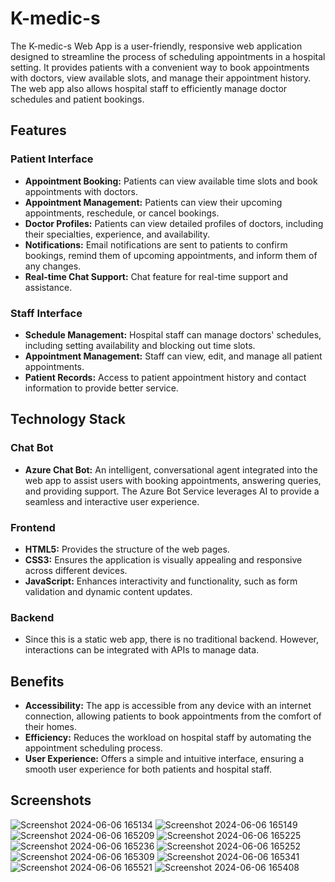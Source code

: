 # K-medic-s

The K-medic-s Web App is a user-friendly, responsive web application designed to streamline the process of scheduling appointments in a hospital setting. It provides patients with a convenient way to book appointments with doctors, view available slots, and manage their appointment history. The web app also allows hospital staff to efficiently manage doctor schedules and patient bookings.

## Features

### Patient Interface
- **Appointment Booking:** Patients can view available time slots and book appointments with doctors.
- **Appointment Management:** Patients can view their upcoming appointments, reschedule, or cancel bookings.
- **Doctor Profiles:** Patients can view detailed profiles of doctors, including their specialties, experience, and availability.
- **Notifications:** Email notifications are sent to patients to confirm bookings, remind them of upcoming appointments, and inform them of any changes.
- **Real-time Chat Support:** Chat feature for real-time support and assistance.

### Staff Interface
- **Schedule Management:** Hospital staff can manage doctors' schedules, including setting availability and blocking out time slots.
- **Appointment Management:** Staff can view, edit, and manage all patient appointments.
- **Patient Records:** Access to patient appointment history and contact information to provide better service.

## Technology Stack
### Chat Bot
- **Azure Chat Bot:** An intelligent, conversational agent integrated into the web app to assist users with booking appointments, answering queries, and providing support. The Azure Bot Service leverages AI to provide a seamless and interactive user experience.
### Frontend
- **HTML5:** Provides the structure of the web pages.
- **CSS3:** Ensures the application is visually appealing and responsive across different devices.
- **JavaScript:** Enhances interactivity and functionality, such as form validation and dynamic content updates.
### Backend
- Since this is a static web app, there is no traditional backend. However, interactions can be integrated with APIs to manage data.

## Benefits

- **Accessibility:** The app is accessible from any device with an internet connection, allowing patients to book appointments from the comfort of their homes.
- **Efficiency:** Reduces the workload on hospital staff by automating the appointment scheduling process.
- **User Experience:** Offers a simple and intuitive interface, ensuring a smooth user experience for both patients and hospital staff.

## Screenshots
![Screenshot 2024-06-06 165134](https://github.com/kuppamjohari/k-medic-s_ftr-internship/assets/70678518/c0a18298-35d9-4f8e-a224-0671b1483f06)
![Screenshot 2024-06-06 165149](https://github.com/kuppamjohari/k-medic-s_ftr-internship/assets/70678518/369bc426-3509-4c77-b56c-6f9f19687bb6)
![Screenshot 2024-06-06 165209](https://github.com/kuppamjohari/k-medic-s_ftr-internship/assets/70678518/2cba4916-b134-4804-8e76-eaabbd42c015)
![Screenshot 2024-06-06 165225](https://github.com/kuppamjohari/k-medic-s_ftr-internship/assets/70678518/bb2a5305-6a23-48ff-9a79-866fc394dc6c)
![Screenshot 2024-06-06 165236](https://github.com/kuppamjohari/k-medic-s_ftr-internship/assets/70678518/7b8fab5f-05a0-4fb8-b5b7-35277b87256c)
![Screenshot 2024-06-06 165252](https://github.com/kuppamjohari/k-medic-s_ftr-internship/assets/70678518/b1eb6213-4162-4f3d-9aed-bcfcb1db033b)
![Screenshot 2024-06-06 165309](https://github.com/kuppamjohari/k-medic-s_ftr-internship/assets/70678518/b6586341-08d4-4dd5-8c88-5f05968c6a6d)
![Screenshot 2024-06-06 165341](https://github.com/kuppamjohari/k-medic-s_ftr-internship/assets/70678518/5092a2f8-7ef8-49b2-bb19-aff6645a29df)
![Screenshot 2024-06-06 165521](https://github.com/kuppamjohari/k-medic-s_ftr-internship/assets/70678518/362df9e5-9644-47ff-b013-78bc1e7fbc1d)
![Screenshot 2024-06-06 165408](https://github.com/kuppamjohari/k-medic-s_ftr-internship/assets/70678518/c90e50c6-f100-42f7-ad42-6749abce039b)

